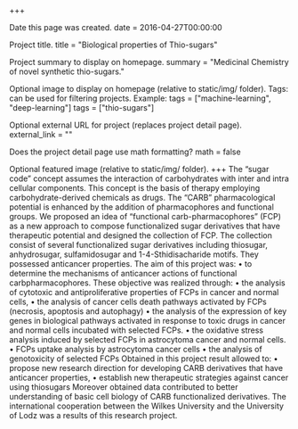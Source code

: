 +++

Date this page was created.
date = 2016-04-27T00:00:00

Project title.
title = "Biological properties of Thio-sugars"

Project summary to display on homepage.
summary = "Medicinal Chemistry of novel synthetic thio-sugars."

Optional image to display on homepage (relative to static/img/ folder).
Tags: can be used for filtering projects.
Example: tags = ["machine-learning", "deep-learning"]
tags = ["thio-sugars"]

Optional external URL for project (replaces project detail page).
external_link = ""

Does the project detail page use math formatting?
math = false

Optional featured image (relative to static/img/ folder).
+++
The “sugar code” concept assumes the interaction of carbohydrates with inter and intra cellular components. This concept is the basis of therapy employing carbohydrate-derived chemicals as drugs. The “CARB” pharmacological potential is enhanced by the addition of pharmacophores and functional groups. We proposed an idea of “functional carb-pharmacophores” (FCP) as a new approach to compose functionalized sugar derivatives that have therapeutic potential and designed the collection of FCP. The collection consist of several functionalized sugar derivatives including thiosugar, anhydrosugar, sulfamidosugar and 1-4-Sthidisacharide motifs. They possessed anticancer properties. 
The aim of this project was: 
• to determine the mechanisms of anticancer actions of functional carbpharmacophores. 
These objective was realized through: 
• the analysis of cytotoxic and antiproliferative properties of FCPs in cancer and normal cells, 
• the analysis of cancer cells death pathways activated by FCPs (necrosis, apoptosis and autophagy) 
• the analysis of the expression of key genes in biological pathways activated in response to toxic drugs in cancer and normal cells incubated with selected FCPs. 
• the oxidative stress analysis induced by selected FCPs in astrocytoma cancer and normal cells. 
• FCPs uptake analysis by astrocytoma cancer cells 
• the analysis of genotoxicity of selected FCPs 
Obtained in this project result allowed to: 
• propose new research direction for developing CARB derivatives that have anticancer properties, 
• establish new therapeutic strategies against cancer using thiosugars
Moreover obtained data contributed to better understanding of basic cell biology of CARB functionalized derivatives. 
The international cooperation between the Wilkes University and the University of Lodz was a results of this research project. 
